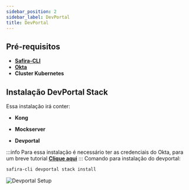 ```yaml
---
sidebar_position: 2
sidebar_label: DevPortal
title: DevPortal
---
```


## Pré-requisitos
- **[Safira-CLI](./safira-cli.md)**
- **[Okta](../tutorials/config-okta.mdx)**
- **Cluster Kubernetes**



## Instalação DevPortal Stack
Essa instalação irá conter:

- **Kong**

- **Mockserver**

- **Devportal**


:::info Para essa instalação é necessário ter as credenciais do Okta, para um breve tutorial **[Clique aqui](../tutorials/config-okta.mdx#credenciais)**
:::
Comando para instalação do devportal:

```bash
safira-cli devportal stack install
```

![Devportal Setup](/img/screenshot/DevPortalSetup.gif)
